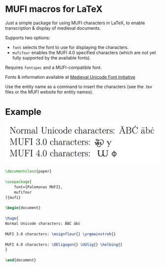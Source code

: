MUFI macros for LaTeX
=====================

Just a simple package for using MUFI characters in LaTeX, to enable transcription & display of medieval documents.

Supports two options:
- `font` selects the font to use for displaying the characters.
- `mufifour` enables the MUFI 4.0 specified characters (which are not yet fully supported by the available fonts).

Requires `fontspec` and a MUFI-compatible font.

Fonts & information available at [Medieval Unicode Font Initiative](http://www.mufi.info/)

Use the entity name as a command to insert the characters (see the .tsv files or the MUFI website for entity names).

Example
=======

![example](/example.png?raw=true)

```latex
\documentclass{paper}

\usepackage[
	font={Palemonas MUFI},
	mufifour
]{mufi}

\begin{document}

\huge{
Normal Unicode characters: ĀBĊ ābċ

MUFI 3.0 characters: \msignflour{} \yrgmainstrok{}

MUFI 4.0 characters: \OEligogon{} \UUlig{} \helbing{}
}

\end{document}
```
